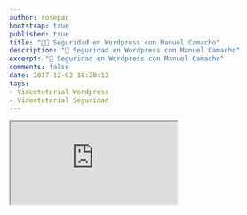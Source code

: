 ```yaml
---
author: rosepac
bootstrap: true
published: true
title: "👨‍🏫 Seguridad en Wordpress con Manuel Camacho"
description: "🔐 Seguridad en Wordpress con Manuel Camacho"
excerpt: "🔐 Seguridad en Wordpress con Manuel Camacho"
comments: false
date: 2017-12-02 18:20:12
tags:
- Videotutorial Wordpress
- Videotutorial Seguridad
---
```


<div class="embed-responsive embed-responsive-16by9">
  <iframe class="embed-responsive-item" src="https://www.youtube-nocookie.com/embed/videoseries?list=PLTlBeKQnFKtIU7Ap4jNX513lI1bC9m01X" allowfullscreen></iframe>
</div><br/>